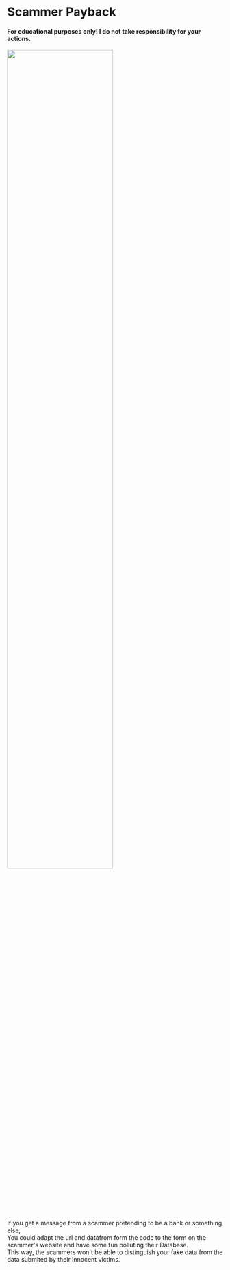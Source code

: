 # Scammer Payback
 #### For educational purposes only! I do not take responsibility for your actions.<br>
 <img src="https://www.maxmeldpunt.nl/wp-content/uploads/sms-phishing-ing-1024x576.jpg?x64207" width="70%">
 <br>
 If you get a message from a scammer pretending to be a bank or something else, <br>You could adapt the url and datafrom form the code to the form on the scammer's website and have some fun polluting their Database. <br>This way, the scammers won't be able to distinguish your fake data from the data submited by their innocent victims.
